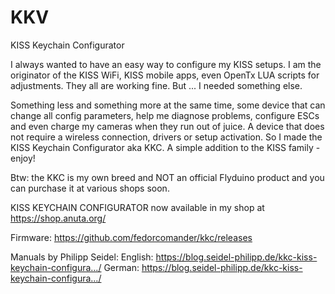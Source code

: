 # KKV
KISS Keychain Configurator

I always wanted to have an easy way to configure my KISS setups.
I am the originator of the KISS WiFi, KISS mobile apps, even OpenTx LUA scripts for adjustments. They all are working fine. But ... I needed something else.

Something less and something more at the same time, some device that can change all config parameters, help me diagnose problems, configure ESCs and even charge my cameras when they run out of juice. A device that does not require a wireless connection, drivers or setup activation. So I made the KISS Keychain Configurator aka KKC. A simple addition to the KISS family - enjoy!

Btw: the KKC is my own breed and NOT an official Flyduino product and you can purchase it at various shops soon.

KISS KEYCHAIN CONFIGURATOR now available in my shop at https://shop.anuta.org/

Firmware: https://github.com/fedorcomander/kkc/releases

Manuals by Philipp Seidel:
English: https://blog.seidel-philipp.de/kkc-kiss-keychain-configura…/
German: https://blog.seidel-philipp.de/kkc-kiss-keychain-configura…/
